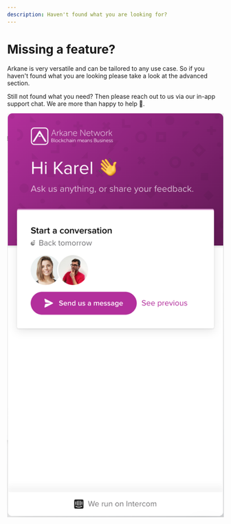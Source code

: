 ```yaml
---
description: Haven't found what you are looking for?
---
```


# Missing a feature?

Arkane is very versatile and can be tailored to any use case. So if you haven't found what you are looking please take a look at the advanced section.

Still not found what you need? Then please reach out to us via our in-app support chat. We are more than happy to help 👷.

![](../.gitbook/assets/image%20%284%29.png)

